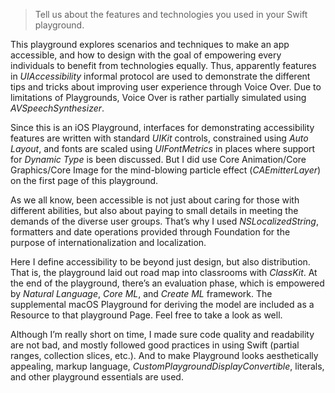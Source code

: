 > Tell us about the features and technologies you used in your Swift playground.

This playground explores scenarios and techniques to make an app accessible, and how to design with the goal of empowering every individuals to benefit from technologies equally. Thus, apparently features in *UIAccessibility* informal protocol are used to demonstrate the different tips and tricks about improving user experience through Voice Over. Due to limitations of Playgrounds, Voice Over is rather partially simulated using *AVSpeechSynthesizer*.

Since this is an iOS Playground, interfaces for demonstrating accessibility features are written with standard *UIKit* controls, constrained using *Auto Layout*, and fonts are scaled using *UIFontMetrics* in places where support for *Dynamic Type* is been discussed. But I did use Core Animation/Core Graphics/Core Image for the mind-blowing particle effect (*CAEmitterLayer*) on the first page of this playground.

As we all know, been accessible is not just about caring for those with different abilities, but also about paying to small details in meeting the demands of the diverse user groups. That’s why I used *NSLocalizedString*, formatters and date operations provided through Foundation for the purpose of internationalization and localization.

Here I define accessibility to be beyond just design, but also distribution. That is, the playground laid out road map into classrooms with *ClassKit*. At the end of the playground, there’s an evaluation phase, which is empowered by *Natural Language*, *Core ML*, and *Create ML* framework. The supplemental macOS Playground for deriving the model are included as a Resource to that playground Page. Feel free to take a look as well.

Although I’m really short on time, I made sure code quality and readability are not bad, and mostly followed good practices in using Swift (partial ranges, collection slices, etc.). And to make Playground looks aesthetically appealing, markup language, *CustomPlaygroundDisplayConvertible*, literals, and other playground essentials are used.
